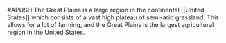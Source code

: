 #APUSH 
The Great Plains is a large region in the continental [[United States]] which consists of a vast high plateau of semi-arid grassland. This allows for a lot of farming, and the Great Plains is the largest agricultural region in the United States.